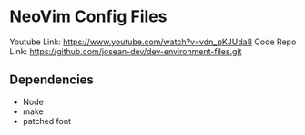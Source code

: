 # NeoVim Config Files

Youtube Link: https://www.youtube.com/watch?v=vdn_pKJUda8
Code Repo Link: https://github.com/josean-dev/dev-environment-files.git

## Dependencies

* Node
* make
* patched font
